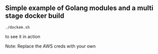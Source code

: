 ## Simple example of Golang modules and a multi stage docker build

```
./dockem.sh
```

to see it in action

Note: Replace the AWS creds with your own
